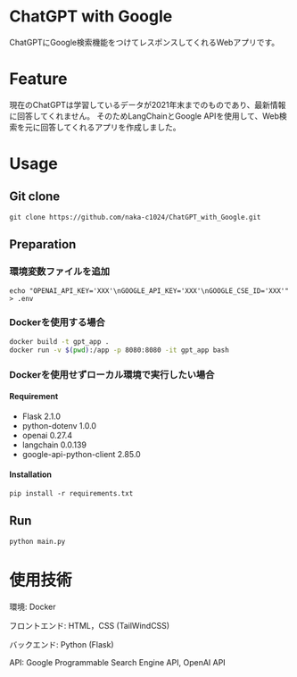# ChatGPT with Google

ChatGPTにGoogle検索機能をつけてレスポンスしてくれるWebアプリです。

# Feature

現在のChatGPTは学習しているデータが2021年末までのものであり、最新情報に回答してくれません。
そのためLangChainとGoogle APIを使用して、Web検索を元に回答してくれるアプリを作成しました。

# Usage

## Git clone

```
git clone https://github.com/naka-c1024/ChatGPT_with_Google.git
```

## Preparation

### 環境変数ファイルを追加

```
echo "OPENAI_API_KEY='XXX'\nGOOGLE_API_KEY='XXX'\nGOOGLE_CSE_ID='XXX'" > .env
```

### Dockerを使用する場合

```bash
docker build -t gpt_app .
docker run -v $(pwd):/app -p 8080:8080 -it gpt_app bash
```

### Dockerを使用せずローカル環境で実行したい場合

#### Requirement

- Flask 2.1.0
- python-dotenv 1.0.0
- openai 0.27.4
- langchain 0.0.139
- google-api-python-client 2.85.0

#### Installation

```
pip install -r requirements.txt
```

## Run

```bash
python main.py
```

# 使用技術

環境: Docker

フロントエンド: HTML，CSS (TailWindCSS)

バックエンド: Python (Flask)

API: Google Programmable Search Engine API, OpenAI API
